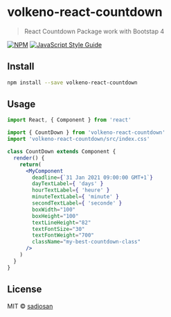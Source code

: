 # volkeno-react-countdown

> React Countdown Package work with Bootstap 4

[![NPM](https://img.shields.io/npm/v/volkeno-react-countdown.svg)](https://www.npmjs.com/package/volkeno-react-countdown) [![JavaScript Style Guide](https://img.shields.io/badge/code_style-standard-brightgreen.svg)](https://standardjs.com)

## Install

```bash
npm install --save volkeno-react-countdown
```

## Usage

```jsx
import React, { Component } from 'react'

import { CountDown } from 'volkeno-react-countdown'
import 'volkeno-react-countdown/src/index.css'

class CountDown extends Component {
  render() {
    return(
      <MyComponent
        deadline={`31 Jan 2021 09:00:00 GMT+1`} 
        dayTextLabel={ 'days' }
        hourTextLabel={ 'heure' }
        minuteTextLabel={ 'minute' }
        secondTextLabel={ 'seconde' }
        boxWidth="100"
        boxHeight="100"
        textLineHeight="82"
        textFontSize="30"
        textFontWeight="700"
        className="my-best-countdown-class"
      />
    )
  }
}
```

## License

MIT © [sadiosan](https://github.com/sadiosan)
